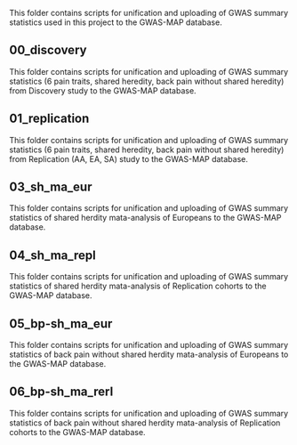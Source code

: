 This folder contains scripts for unification and uploading of GWAS summary statistics used in this project to the GWAS-MAP database.

## 00_discovery
This folder contains scripts for unification and uploading of GWAS summary statistics (6 pain traits, shared heredity, back pain without shared heredity) from Discovery study to the GWAS-MAP database.

## 01_replication
This folder contains scripts for unification and uploading of GWAS summary statistics (6 pain traits, shared heredity, back pain without shared heredity) from Replication (AA, EA, SA) study to the GWAS-MAP database.

## 03_sh_ma_eur
This folder contains scripts for unification and uploading of GWAS summary statistics of shared herdity mata-analysis of Europeans to the GWAS-MAP database.

## 04_sh_ma_repl
This folder contains scripts for unification and uploading of GWAS summary statistics of shared herdity mata-analysis of Replication cohorts to the GWAS-MAP database.

## 05_bp-sh_ma_eur
This folder contains scripts for unification and uploading of GWAS summary statistics of back pain without shared herdity mata-analysis of Europeans to the GWAS-MAP database.

## 06_bp-sh_ma_rerl
This folder contains scripts for unification and uploading of GWAS summary statistics of  back pain without shared herdity mata-analysis of Replication cohorts to the GWAS-MAP database.

